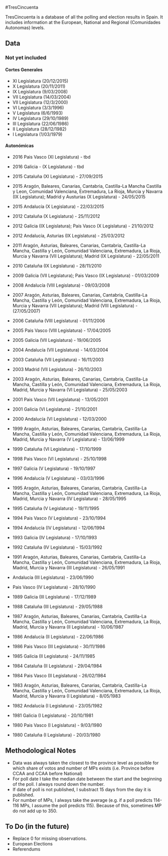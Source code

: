 #TresCincuenta

TresCincuenta is a database of all the polling and election results in Spain. It includes information at the European, National and Regional (Comunidades Autonomas) levels. 

## Data


### Not yet included

#### Cortes Generales

- XI Legislatura (20/12/2015) 
- X Legislatura (20/11/2011)
- IX Legislatura (9/03/2008)
- VII Legislatura (14/03/2004)
- VII Legislatura (12/3/2000)
- VI Legislatura (3/3/1996)
- V Legislatura (6/6/1993)
- IV Legislatura (29/10/1989)
- III Legislatura (22/06/1986)
- II Legislatura (28/12/1982)
- I Legislatura (1/03/1979)


#### Autonómicas

- 2016 Pais Vasco (XI Legislatura) - tbd
- 2016 Galicia - (X Legislatura) - tbd

- 2015 Cataluña (XI Legislatura) - 27/09/2015
- 2015 Aragón, Baleares, Canarias, Cantabria, Castilla-La Mancha Castilla y Leon, Comunidad Valenciana, Extremadura, La Rioja, Murcia y Navarra (IX Legislatura); Madrid y Austurias (X Legislatura) - 24/05/2015
- 2015 Andalucía (X Legislatura) - 22/03/2015

- 2012 Cataluña (X Legislatura) - 25/11/2012
- 2012 Galicia (IX Legislatura); País Vasco (X Legislatura) - 21/10/2012
- 2012 Andalucía, Asturias (IX Legislatura) - 25/03/2012

- 2011 Aragón, Asturias, Baleares, Canarias, Cantabria, Castilla-La Mancha, Castilla y León, Comunidad Valenciana, Extremadura, La Rioja, Murcia y Navarra (VII Legislatura); Madrid (IX Legislatura) - 22/05/2011

- 2010 Cataluña (IX Legislatura) - 28/11/2010

- 2009 Galicia (VII Legislatura); Pais Vasco (IX Legislatura) - 01/03/2009

- 2008 Andalucía (VIII Legislatura) - 09/03/2008

- 2007 Aragón, Asturias, Baleares, Canarias, Cantabria, Castilla-La Mancha, Castilla y León, Comunidad Valenciana, Extremadura, La Rioja, Murcia y Navarra (VII Legislatura); Madrid (VIII Legislatura) - (27/05/2007)

- 2006 Cataluña (VIII Legislatura) - 01/11/2006

- 2005 Pais Vasco (VIII Legislatura) - 17/04/2005
- 2005 Galicia (VII Legislatura) - 19/06/2005

- 2004 Andalucía (VII Legislatura) - 14/03/2004

- 2003 Cataluña (VII Legislatura) - 16/11/2003
- 2003 Madrid (VII Legislatura) - 26/10/2003
- 2003 Aragón, Asturias, Baleares, Canarias, Cantabria, Castilla-La Mancha, Castilla y León, Comunidad Valenciana, Extremadura, La Rioja, Madrid, Murcia y Navarra (VI Legislatura) - 25/05/2003

- 2001	Pais Vasco (VII Legislatura) - 13/05/2001
- 2001	Galicia (VI Legislatura) - 21/10/2001

- 2000	Andalucía (VI Legislatura) - 12/03/2000

- 1999  Aragón, Asturias, Baleares, Canarias, Cantabria, Castilla-La Mancha, Castilla y León, Comunidad Valenciana, Extremadura, La Rioja, Madrid, Murcia y Navarra (V Legislatura) - 13/06/1999
- 1999 Cataluña (VI Legislatura) - 17/10/1999

- 1998 Pais Vasco (VI Legislatura) - 25/10/1998

- 1997 Galicia (V Legislatura) - 19/10/1997

- 1996 Andalucía (V Legislatura) - 03/03/1996

- 1995 Aragón, Asturias, Baleares, Canarias, Cantabria, Castilla-La Mancha, Castilla y León, Comunidad Valenciana, Extremadura, La Rioja, Madrid, Murcia y Navarra (IV Legislatura) - 28/05/1995
- 1995 Cataluña (V Legislatura) - 19/11/1995

- 1994 Pais Vasco (V Legislatura) - 23/10/1994
- 1994 Andalucía (IV Legislatura) - 12/06/1994
 
- 1993 Galicia (IV Legislatura) - 17/10/1993

- 1992 Cataluña (IV Legislatura) - 15/03/1992

- 1991 Aragón, Asturias, Baleares, Canarias, Cantabria, Castilla-La Mancha, Castilla y León, Comunidad Valenciana, Extremadura, La Rioja, Madrid, Murcia y Navarra (III Legislatura) - 26/05/1991

- Andalucía (III Legislatura) - 23/06/1990
- Pais Vasco (IV Legislatura) - 28/10/1990

- 1989 Galicia (III Legislatura) - 17/12/1989

- 1988 Cataluña (III Legislatura) - 29/05/1988

- 1987 Aragón, Asturias, Baleares, Canarias, Cantabria, Castilla-La Mancha, Castilla y León, Comunidad Valenciana, Extremadura, La Rioja, Madrid, Murcia y Navarra (II Legislatura) - 10/06/1987

- 1986 Andalucía (II Legislatura) - 22/06/1986
- 1986 Pais Vasco (III Legislatura) - 30/11/1986

- 1985 Galicia (II Legislatura) - 24/11/1985

- 1984 Cataluña (II Legislatura) - 29/04/1984
- 1984 Pais Vasco (II Legislatura) - 26/02/1984

- 1983 Aragón, Asturias, Baleares, Canarias, Cantabria, Castilla-La Mancha, Castilla y León, Comunidad Valenciana, Extremadura, La Rioja, Madrid, Murcia y Navarra (I Legislatura) - 8/05/1983

- 1982 Andalucía (I Legislatura) - 23/05/1982

- 1981 Galicia (I Legislatura) - 20/10/1981

- 1980 Pais Vasco (I Legislatura) - 9/03/1980
- 1980 Cataluña (I Legislatura) - 20/03/1980


## Methodological Notes

- Data was always taken the closest to the province level as possible for which share of votos and number of MPs exists (i.e. Province before CCAA and CCAA before National)
- For poll date I take the median date between the start and the beginning of the poll. I always round down the number.
- If date of poll is not published, I substract 15 days from the day it is published.
- For number of MPs, I always take the average (e.g. if a poll predicts 114-116 MPs, I assume the poll predicts 115). Because of this, sometimes MP do not add up to 350. 



## To Do (in the future)

- Replace 0 for missing observations.
- European Elections
- Referendums



